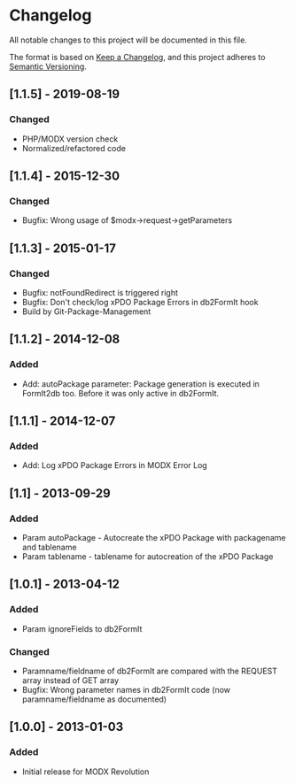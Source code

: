 # Changelog

All notable changes to this project will be documented in this file.

The format is based on [Keep a Changelog](https://keepachangelog.com/en/1.0.0/),
and this project adheres to [Semantic Versioning](https://semver.org/spec/v2.0.0.html).

## [1.1.5] - 2019-08-19

### Changed

- PHP/MODX version check
- Normalized/refactored code 

## [1.1.4] - 2015-12-30

### Changed

- Bugfix: Wrong usage of $modx->request->getParameters

## [1.1.3] - 2015-01-17

### Changed

- Bugfix: notFoundRedirect is triggered right
- Bugfix: Don't check/log xPDO Package Errors in db2FormIt hook
- Build by Git-Package-Management

## [1.1.2] - 2014-12-08

### Added

- Add: autoPackage parameter: Package generation is executed in FormIt2db too. Before it was only active in db2FormIt.

## [1.1.1] - 2014-12-07

### Added

- Add: Log xPDO Package Errors in MODX Error Log

## [1.1] - 2013-09-29

### Added

- Param autoPackage - Autocreate the xPDO Package with packagename and tablename
- Param tablename - tablename for autocreation of the xPDO Package

## [1.0.1] - 2013-04-12

### Added

- Param ignoreFields to db2FormIt

### Changed

- Paramname/fieldname of db2FormIt are compared with the REQUEST array instead of GET array
- Bugfix: Wrong parameter names in db2FormIt code (now paramname/fieldname as documented)

## [1.0.0] - 2013-01-03

### Added

- Initial release for MODX Revolution
